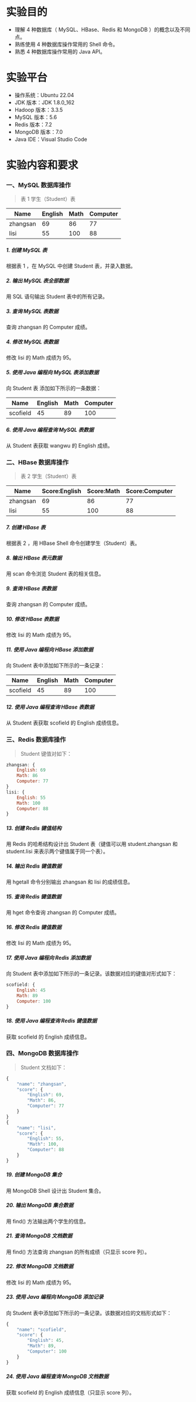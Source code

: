 # 实验目的
- 理解 4 种数据库（ MySQL、HBase、Redis 和 MongoDB ）的概念以及不同点。
- 熟练使用 4 种数据库操作常用的 Shell 命令。
- 熟悉 4 种数据库操作常用的 Java API。

# 实验平台
- 操作系统：Ubuntu 22.04
- JDK 版本：JDK 1.8.0_162
- Hadoop 版本：3.3.5
- MySQL 版本：5.6
- Redis 版本：7.2
- MongoDB 版本：7.0
- Java IDE：Visual Studio Code

# 实验内容和要求
### 一、MySQL 数据库操作

> 表 1 学生（Student）表 

|Name|English|Math|Computer|
| ---- | ---- | ---- | ---- |
| zhangsan | 69 | 86 | 77 |
| lisi | 55 | 100 | 88 |

##### 1. 创建 MySQL 表
根据表 1 ，在 MySQL 中创建 Student 表，并录入数据。

##### 2. 输出 MySQL 表全部数据
用 SQL 语句输出 Student 表中的所有记录。

##### 3. 查询 MySQL 表数据
查询 zhangsan 的 Computer 成绩。

##### 4. 修改 MySQL 表数据
修改 lisi 的 Math 成绩为 95。

##### 5. 使用 Java 编程向 MySQL 表添加数据
向 Student 表 添加如下所示的一条数据：

|Name|English|Math|Computer|
| ---- | ---- | ---- | ---- |
| scofield | 45 | 89 | 100 |

##### 6. 使用 Java 编程查询 MySQL 表数据
从 Student 表获取 wangwu 的 English 成绩。

### 二、HBase 数据库操作

> 表 2 学生（Student）表 

|Name|Score:English|Score:Math|Score:Computer|
| ---- | ---- | ---- | ---- |
| zhangsan | 69 | 86 | 77 |
| lisi | 55 | 100 | 88 |

##### 7. 创建 HBase 表
根据表 2 ，用 HBase Shell 命令创建学生（Student）表。

##### 8. 输出 HBase 表元数据
用 scan 命令浏览 Student 表的相关信息。

##### 9. 查询 HBase 表数据
查询 zhangsan 的 Computer 成绩。

##### 10. 修改 HBase 表数据
修改 lisi 的 Math 成绩为 95。

##### 11. 使用 Java 编程向 HBase 添加数据
向 Student 表中添加如下所示的一条记录：

|Name|English|Math|Computer|
| ---- | ---- | ---- | ---- |
| scofield | 45 | 89 | 100 |

##### 12. 使用 Java 编程查询 HBase 表数据
从 Student 表获取 scofield 的 English 成绩信息。

### 三、Redis 数据库操作

> Student 键值对如下：
```js
zhangsan: {
    English: 69
    Math: 86
    Computer: 77
}
lisi: {
    English: 55
    Math: 100
    Computer: 88
}
```

##### 13. 创建 Redis 键值结构
用 Redis 的哈希结构设计出 Student 表（键值可以用 student.zhangsan 和 student.lisi 来表示两个键值属于同一个表）。

##### 14. 输出 Redis 键值数据
用 hgetall 命令分别输出 zhangsan 和 lisi 的成绩信息。

##### 15. 查询 Redis 键值数据
用 hget 命令查询 zhangsan 的 Computer 成绩。

##### 16. 修改 Redis 键值数据
修改 lisi 的 Math 成绩为 95。

##### 17. 使用 Java 编程向 Redis 添加数据
向 Student 表中添加如下所示的一条记录。该数据对应的键值对形式如下：

```js
scofield: {
    English: 45
    Math: 89
    Computer: 100
}
```

##### 18. 使用 Java 编程查询 Redis 键值数据
获取 scofield 的 English 成绩信息。

### 四、MongoDB 数据库操作

> Student 文档如下：
```js
{
    "name": "zhangsan",
    "score": {
        "English": 69,
        "Math": 86,
        "Computer": 77
    }
}
{
    "name": "lisi",
    "score": {
        "English": 55,
        "Math": 100,
        "Computer": 88
    }
}
```

##### 19. 创建 MongoDB 集合
用 MongoDB Shell 设计出 Student 集合。

##### 20. 输出 MongoDB 集合数据
用 find() 方法输出两个学生的信息。

##### 21. 查询 MongoDB 文档数据
用 find() 方法查询 zhangsan 的所有成绩（只显示 score 列）。

##### 22. 修改 MongoDB 文档数据
修改 lisi 的 Math 成绩为 95。

##### 23. 使用 Java 编程向 MongoDB 添加记录
向 Student 表中添加如下所示的一条记录。该数据对应的文档形式如下：

```js
{
    "name": "scofield",
    "score": {
        "English": 45,
        "Math": 89,
        "Computer": 100
    }
}
```

##### 24. 使用 Java 编程查询 MongoDB 文档数据
获取 scofield 的 English 成绩信息（只显示 score 列）。